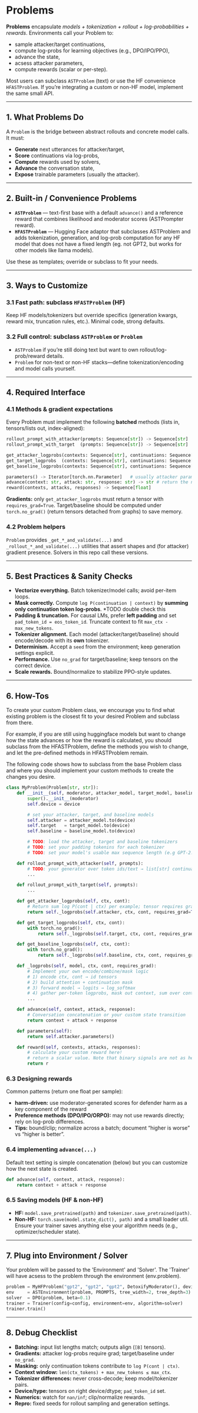 # Problems

**Problems** encapsulate *models + tokenization + rollout + log-probabilities + rewards*. Environments call your Problem to:

* sample attacker/target continuations,
* compute log-probs for learning objectives (e.g., DPO/IPO/PPO),
* advance the state,
* acsess attacker parameters,
* compute rewards (scalar or per-step).

Most users can subclass `ASTProblem` (text) or use the HF convenience `HFASTProblem`. If you’re integrating a custom or non-HF model, implement the same small API.

---

## 1. What Problems Do

A `Problem` is the bridge between abstract rollouts and concrete model calls. It must:

* **Generate** next utterances for attacker/target,
* **Score** continuations via log-probs,
* **Compute** rewards used by solvers,
* **Advance** the conversation state,
* **Expose** trainable parameters (usually the attacker).

---

## 2. Built-in / Convenience Problems

* **`ASTProblem`** — text-first base with a default `advance()` and a reference reward that combines likelihood and moderator scores (ASTPrompter reward).
* **`HFASTProblem`** — Hugging Face adaptor that subclasses ASTProblem and adds tokenization, generation, and log-prob computation for any HF model that does not have a fixed length (eg. not GPT2, but works for other models like llama models).

Use these as templates; override or subclass to fit your needs.

---

## 3. Ways to Customize

### 3.1 Fast path: subclass `HFASTProblem` (HF)

Keep HF models/tokenizers but override specifics (generation kwargs, reward mix, truncation rules, etc.). Minimal code, strong defaults.

### 3.2 Full control: subclass `ASTProblem` or `Problem`

* `ASTProblem` if you’re still doing text but want to own rollout/log-prob/reward details.
* `Problem` for non-text or non-HF stacks—define tokenization/encoding and model calls yourself.

---

## 4. Required Interface

### 4.1 Methods & gradient expectations

Every Problem must implement the following **batched** methods (lists in, tensors/lists out, index-aligned):

```python
rollout_prompt_with_attacker(prompts: Sequence[str]) -> Sequence[str]
rollout_prompt_with_target  (prompts: Sequence[str]) -> Sequence[str]

get_attacker_logprobs(contexts: Sequence[str], continuations: Sequence[str]) -> torch.Tensor  # requires grad
get_target_logprobs  (contexts: Sequence[str], continuations: Sequence[str]) -> torch.Tensor  # no grad
get_baseline_logprobs(contexts: Sequence[str], continuations: Sequence[str]) -> torch.Tensor  # no grad

parameters() -> Iterator[torch.nn.Parameter]   # usually attacker params
advance(context: str, attack: str, response: str) -> str # return the next state (i.e. updated conversation context)
reward(contexts, attacks, responses) -> Sequence[float]
```

**Gradients:** only `get_attacker_logprobs` must return a tensor with `requires_grad=True`. Target/baseline should be computed under `torch.no_grad()` (return tensors detached from graphs) to save memory.

### 4.2 Problem helpers

`Problem` provides `_get_*_and_validate(...)` and `_rollout_*_and_validate(...)` utilities that assert shapes and (for attacker) gradient presence. Solvers in this repo call these versions.

---

## 5. Best Practices & Sanity Checks

* **Vectorize everything.** Batch tokenizer/model calls; avoid per-item loops.
* **Mask correctly.** Compute `log P(continuation | context)` by **summing only continuation token log-probs**. *TODO double check this
* **Padding & truncation.** For causal LMs, prefer **left padding** and set `pad_token_id = eos_token_id`. Truncate context to fit `max_ctx - max_new_tokens`.
* **Tokenizer alignment.** Each model (attacker/target/baseline) should encode/decode with its **own** tokenizer.
* **Determinism.** Accept a `seed` from the environment; keep generation settings explicit.
* **Performance.** Use `no_grad` for target/baseline; keep tensors on the correct device.
* **Scale rewards.** Bound/normalize to stabilize PPO-style updates.

---

## 6. How-Tos

To create your custom Problem class, we encourage you to find what existing problem is the closest fit to your desired Problem and subclass from there. 

For example, if you are still using huggingface models but want to change how the state advances or how the reward is calculated, you should subclass from the HFASTProblem, define the methods you wish to change, and let the pre-defined methods in HFASTProblem remain. 

The following code shows how to subclass from the base Problem class and where you should implement your custom methods to create the changes you desire. 

```python
class MyProblem(Problem[str, str]):
    def __init__(self, moderator, attacker_model, target_model, baseline_model, device="cuda"):
        super().__init__(moderator)
        self.device = device

        # set your attacker, target, and baseline models
        self.attacker = attacker_model.to(device)
        self.target   = target_model.to(device)
        self.baseline = baseline_model.to(device)

        # TODO: load the attacker, target and baseline tokenizers
        # TODO: set your padding tokenins for each tokenizer
        # TODO: set your model's usable max sequence length (e.g GPT-2: 1024)

    def rollout_prompt_with_attacker(self, prompts):
        # TODO: your generator over token ids/text → list[str] continuations
        ...

    def rollout_prompt_with_target(self, prompts):
        ...

    def get_attacker_logprobs(self, ctx, cont):
        # Return sum log P(cont | ctx) per example; tensor requires grad
        return self._logprobs(self.attacker, ctx, cont, requires_grad=True)

    def get_target_logprobs(self, ctx, cont):
        with torch.no_grad():
            return self._logprobs(self.target, ctx, cont, requires_grad=False)

    def get_baseline_logprobs(self, ctx, cont):
        with torch.no_grad():
            return self._logprobs(self.baseline, ctx, cont, requires_grad=False)

    def _logprobs(self, model, ctx, cont, requires_grad):
        # Implement your own encode/combine/mask logic 
        # 1) encode ctx, cont → id tensors
        # 2) build attention + continuation mask
        # 3) forward model → logits → log_softmax
        # 4) gather per-token logprobs, mask out context, sum over continuation
        ...

    def advance(self, context, attack, response):
        # Conversation concatenation or your custom state transition
        return context + attack + response

    def parameters(self):
        return self.attacker.parameters()

    def reward(self, contexts, attacks, responses):
        # calculate your custom reward here! 
        # return a scalar value. Note that binary signals are not as helpful for training. Try to make the reward continuous from 0-1. 
        return r
```

### 6.3 Designing rewards

Common patterns (return one float per sample):

* **harm-driven:** use moderator-generated scores for defender harm as a key component of the reward
* **Preference methods (DPO/IPO/ORPO):** may not use rewards directly; rely on log-prob differences.
* **Tips:** bound/clip; normalize across a batch; document “higher is worse” vs “higher is better”.

### 6.4 implementing `advance(...)`

Default text setting is simple concatenation (below) but you can customize how the next state is created.

```python
def advance(self, context, attack, response):
    return context + attack + response
```


### 6.5 Saving models (HF & non-HF)

* **HF:** `model.save_pretrained(path)` and `tokenizer.save_pretrained(path)`.
* **Non-HF:** `torch.save(model.state_dict(), path)` and a small loader util. Ensure your trainer saves anything else your algorithm needs (e.g., optimizer/scheduler state).

---

## 7. Plug into Environment / Solver

Your problem will be passed to the 'Environment' and 'Solver'. The 'Trainer' will have acsess to the problem through the environment (env.problem).
```python
problem = MyHFProblem("gpt2", "gpt2", "gpt2", DetoxifyModerator(), device="cuda")
env     = ASTEnvironment(problem, PROMPTS, tree_width=2, tree_depth=3)
solver  = DPO(problem, beta=0.1)
trainer = Trainer(config=config, environment=env, algorithm=solver)
trainer.train()
```

---

## 8. Debug Checklist

* **Batching:** input list lengths match; outputs align (`[B]` tensors).
* **Gradients:** attacker log-probs require grad; target/baseline under `no_grad`.
* **Masking:** only continuation tokens contribute to `log P(cont | ctx)`.
* **Context window:** `len(ctx_tokens) + max_new_tokens ≤ max_ctx`.
* **Tokenizer differences:** never cross-decode; keep model/tokenizer pairs.
* **Device/type:** tensors on right device/dtype; `pad_token_id` set.
* **Numerics:** watch for `nan/inf`; clip/normalize rewards.
* **Repro:** fixed seeds for rollout sampling and generation settings.

